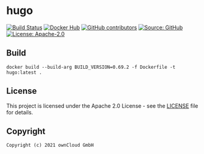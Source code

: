# hugo

[![Build Status](https://img.shields.io/drone/build/owncloud-ci/hugo?logo=drone&server=https%3A%2F%2Fdrone.owncloud.com)](https://drone.owncloud.com/owncloud-ci/hugo)
[![Docker Hub](https://img.shields.io/docker/v/owncloudci/hugo?logo=docker&label=dockerhub&sort=semver&logoColor=white)](https://hub.docker.com/r/owncloudci/hugo)
[![GitHub contributors](https://img.shields.io/github/contributors/owncloud-ci/hugo)](https://github.com/owncloud-ci/hugo/graphs/contributors)
[![Source: GitHub](https://img.shields.io/badge/source-github-blue.svg?logo=github&logoColor=white)](https://github.com/owncloud-ci/hugo)
[![License: Apache-2.0](https://img.shields.io/github/license/owncloud-ci/hugo)](https://github.com/owncloud-ci/hugo/blob/master/LICENSE)

## Build

```Shell
docker build --build-arg BUILD_VERSION=0.69.2 -f Dockerfile -t hugo:latest .
```

## License

This project is licensed under the Apache 2.0 License - see the [LICENSE](https://github.com/owncloud-ci/hugo/blob/master/LICENSE) file for details.

## Copyright

```Text
Copyright (c) 2021 ownCloud GmbH
```
